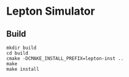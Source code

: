 # Lepton Simulator

## Build

```
mkdir build
cd build
cmake -DCMAKE_INSTALL_PREFIX=lepton-inst ..
make
make install
```
